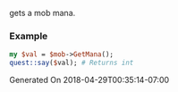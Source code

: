 gets a mob mana.
### Example

```perl
my $val = $mob->GetMana();
quest::say($val); # Returns int
```


Generated On 2018-04-29T00:35:14-07:00